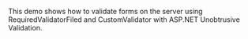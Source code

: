 This demo shows how to validate forms on the server using RequiredValidatorFiled and CustomValidator with ASP.NET Unobtrusive 
Validation.
